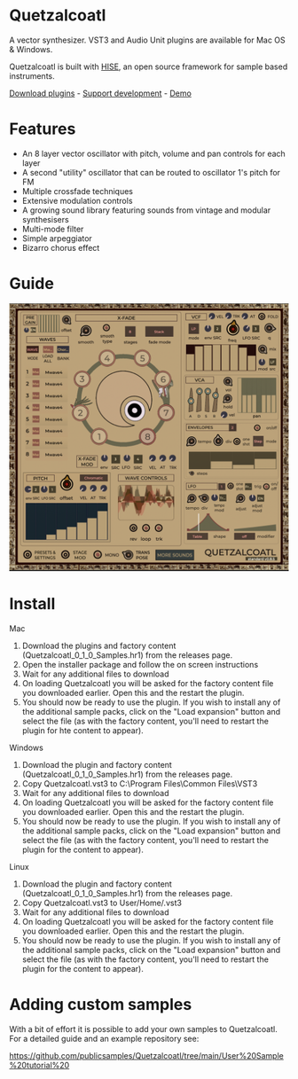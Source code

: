 # Quetzalcoatl

A vector synthesizer. VST3 and Audio Unit plugins are available for Mac OS & Windows. 


Quetzalcoatl is built with [HISE](http://hise.audio), an open source framework for sample based instruments. 

[Download plugins](https://github.com/publicsamples/Quetzalcoatl/releases) - [Support development](https://modularsamples.gumroad.com/l/lybce) - [Demo](https://www.youtube.com/watch?v=gIRgUi0J35Y)

  

# Features 

- An 8 layer vector oscillator with pitch, volume and pan controls for each layer
- A second "utility" oscillator that can be routed to oscillator 1's pitch for FM
- Multiple crossfade techniques
- Extensive modulation controls 
- A growing sound library featuring sounds from vintage and modular synthesisers 
- Multi-mode filter 
- Simple arpeggiator
- Bizarro chorus effect

# Guide

![Quetzalcoatl](https://raw.githubusercontent.com/publicsamples/Quetzalcoatl/main/Quetzalcoatl.png)


# Install

Mac

1. Download the plugins and factory content (Quetzalcoatl_0_1_0_Samples.hr1) from the releases page.
2. Open the installer package and follow the on screen instructions 
3. Wait for any additional files to download
4.  On loading Quetzalcoatl you will be asked for the factory content file you downloaded earlier. Open this and the restart the plugin.
5. You should now be ready to use the plugin. If you wish to install any of the additional sample packs, click on the "Load expansion" button and select the file (as with the factory content, you'll need to restart the plugin for hte content to appear).

Windows

1. Download the plugin and factory content (Quetzalcoatl_0_1_0_Samples.hr1) from the releases page.
2. Copy Quetzalcoatl.vst3 to C:\Program Files\Common Files\VST3
3. Wait for any additional files to download
4. On loading Quetzalcoatl you will be asked for the factory content file you downloaded earlier. Open this and the restart the plugin.
5. You should now be ready to use the plugin. If you wish to install any of the additional sample packs, click on the "Load expansion" button and select the file (as with the factory content, you'll need to restart the plugin for the content to appear).

Linux

1. Download the plugin and factory content (Quetzalcoatl_0_1_0_Samples.hr1) from the releases page.
2. Copy Quetzalcoatl.vst3 to User/Home/.vst3
3. Wait for any additional files to download
4. On loading Quetzalcoatl you will be asked for the factory content file you downloaded earlier. Open this and the restart the plugin.
5. You should now be ready to use the plugin. If you wish to install any of the additional sample packs, click on the "Load expansion" button and select the file (as with the factory content, you'll need to restart the plugin for the content to appear).



# Adding custom samples

With a bit of effort it is possible to add your own samples to Quetzalcoatl. For a detailed guide and an example repository see:
  
https://github.com/publicsamples/Quetzalcoatl/tree/main/User%20Sample%20tutorial%20

